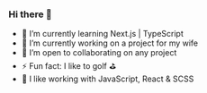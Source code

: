 ### Hi there 👋

- 🌱 I’m currently learning Next.js | TypeScript
- 🔭 I’m currently working on a project for my wife
- 👯 I’m open to collaborating on any project
- ⚡ Fun fact: I like to golf ⛳
- 📅 I like working with JavaScript, React & SCSS
